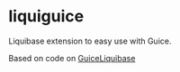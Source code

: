 # liquiguice
Liquibase extension to easy use with Guice. 

Based on code on [GuiceLiquibase](https://github.com/michaljonko/GuiceLiquibase)

